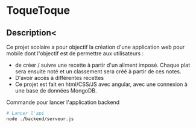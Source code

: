# ToqueToque
## Description<
Ce projet scolaire a pour objectif la création d'une application web pour mobile dont l'objectif est de permettre aux utilisateurs :
- de créer / suivre une recette à partir d'un aliment imposé. Chaque plat sera ensuite noté et un classement sera créé à partir de ces notes.
- D'avoir accès à différentes recettes
- Ce projet est fait en html/CSS/JS avec angular, avec une connexion à une base de données MongoDB.

Commande pour lancer l'application backend
```bash
# Lancer l'api
node ./backend/serveur.js

```
